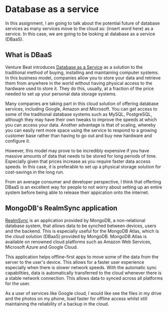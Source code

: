 # Database as a service 

In this assignment, I am going to talk about the potential future of database services as many services move to the cloud as: (insert word here) as a service. In this case, we are going to be looking at database as a service (DBaaS).

## What is DBaaS 
Venture Beat introduces [Database as a Service](https://venturebeat.com/2021/01/25/what-is-database-as-a-service/) as a solution to the traditional method of buying, installing and maintaining computer systems. In this business model, companies allow you to store your data and retrieve them from anywhere in the world without having physical access to the hardware used to store it. They do this, usually, at a fraction of the price needed to set up your personal data storage systems. 

Many companies are taking part in this cloud solution of offering database services, including Google, Amazon and Microsoft. You can get access to some of the traditional database systems such as MySQL, PostgreSQL, although they may have their own tweaks to improve the speeds at which you can access your data. Another advantage is that of scaling, whereby you can easily rent more space using the service to respond to a growing customer base rather than having to go out and buy new hardware and configure it. 

However, this model may prove to be incredibly expensive if you have massive amounts of data that needs to be stored for long periods of time. Especially given that prices increase as you require faster data access speeds. In this case, it is preferable to set up a physical storage solution for cost-savings in the long run. 

From an average consumer and developer perspective, I think that offerting DBaaS is an excellent way for people to not worry about setting up an entire system before being able to release their appication onto the internet. 

## MongoDB's RealmSync application
[RealmSync](https://venturebeat.com/2021/02/02/mongodb-launches-realm-sync-to-keep-data-synchronized-between-mobile-and-the-cloud/) is an application provided by MongoDB, a non-relational database system, that allows data to be synched between devices, users and the backend. This is especially useful for the MongoDB Atlas, which is the cloud solution (DBaaS) provided by MongoDB. MongoDB Atlas is available on renowned cloud platforms such as Amazon Web Services, Microsoft Azure and Google Cloud. 

This application helps offline-first apps to move some of the data from the server to the user's device. This allows for a faster user experience especially when there is slower network speeds. With the automatic sync capabilities, data is automatically transferred to the cloud whenever there is a stable network connection. This allows data to synced across all platforms for the user. 

As a user of services like Google cloud, I would like see the files in my drive and the photos on my phone, load faster for offline access whilst still maintaining the reliability of a backup in the cloud.